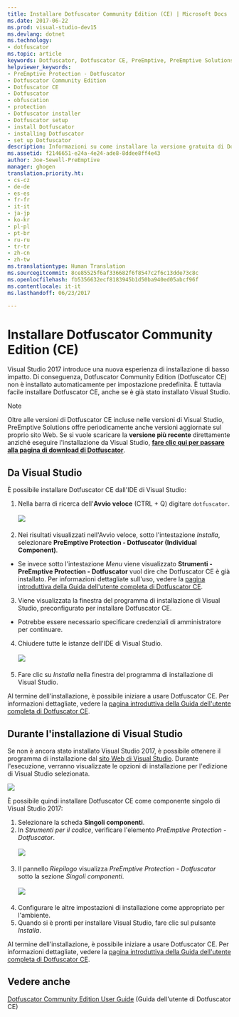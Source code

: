 ```yaml
---
title: Installare Dotfuscator Community Edition (CE) | Microsoft Docs
ms.date: 2017-06-22
ms.prod: visual-studio-dev15
ms.devlang: dotnet
ms.technology:
- dotfuscator
ms.topic: article
keywords: Dotfuscator, Dotfuscator CE, PreEmptive, PreEmptive Solutions, PreEmptive Protection, protezione, edizione community, offuscamento, .NET, gratuito, Visual Studio 2017, installare
helpviewer_keywords:
- PreEmptive Protection - Dotfuscator
- Dotfuscator Community Edition
- Dotfuscator CE
- Dotfuscator
- obfuscation
- protection
- Dotfuscator installer
- Dotfuscator setup
- install Dotfuscator
- installing Dotfuscator
- set up Dotfuscator
description: Informazioni su come installare la versione gratuita di Dotfuscator Community Edition inclusa in Visual Studio 2017.
ms.assetid: f2146651-e24a-4e24-ade8-8ddee8ff4e43
author: Joe-Sewell-PreEmptive
manager: ghogen
translation.priority.ht:
- cs-cz
- de-de
- es-es
- fr-fr
- it-it
- ja-jp
- ko-kr
- pl-pl
- pt-br
- ru-ru
- tr-tr
- zh-cn
- zh-tw
ms.translationtype: Human Translation
ms.sourcegitcommit: 8ce85525f6af336682f6f8547c2f6c13dde73c8c
ms.openlocfilehash: fb5356632ecf8183945b1d50ba940ed05abcf96f
ms.contentlocale: it-it
ms.lasthandoff: 06/23/2017

---
```


# <a name="install-dotfuscator-community-edition-ce"></a>Installare Dotfuscator Community Edition (CE)

Visual Studio 2017 introduce una nuova esperienza di installazione di basso impatto.
Di conseguenza, Dotfuscator Community Edition (Dotfuscator CE) non è installato automaticamente per impostazione predefinita.
È tuttavia facile installare Dotfuscator CE, anche se è già stato installato Visual Studio.

> [!NOTE]
> Oltre alle versioni di Dotfuscator CE incluse nelle versioni di Visual Studio, PreEmptive Solutions offre periodicamente anche versioni aggiornate sul proprio sito Web.
> Se si vuole scaricare la **versione più recente** direttamente anziché eseguire l'installazione da Visual Studio,  **[fare clic qui per passare alla pagina di download di Dotfuscator][download]**.

## <a name="within-visual-studio"></a>Da Visual Studio

È possibile installare Dotfuscator CE dall'IDE di Visual Studio:

1. Nella barra di ricerca dell'**Avvio veloce** (CTRL + Q) digitare `dotfuscator`. <br/> <br/> ![](~/docs/ide/dotfuscator/media/install_from_vs_12.png) <br/> <br/>
2. Nei risultati visualizzati nell'Avvio veloce, sotto l'intestazione *Installa*, selezionare **PreEmptive Protection - Dotfuscator (Individual Component)**.
  * Se invece sotto l'intestazione *Menu* viene visualizzato **Strumenti - PreEmptive Protection - Dotfuscator** vuol dire che Dotfuscator CE è già installato. Per informazioni dettagliate sull'uso, vedere la [pagina introduttiva della Guida dell'utente completa di Dotfuscator CE][get-started].
3. Viene visualizzata la finestra del programma di installazione di Visual Studio, preconfigurato per installare Dotfuscator CE.
  * Potrebbe essere necessario specificare credenziali di amministratore per continuare.
4. Chiudere tutte le istanze dell'IDE di Visual Studio. <br/> <br/> ![](~/docs/ide/dotfuscator/media/install_from_vs_345.png) <br/> <br/>
5. Fare clic su *Installa* nella finestra del programma di installazione di Visual Studio.

Al termine dell'installazione, è possibile iniziare a usare Dotfuscator CE. Per informazioni dettagliate, vedere la [pagina introduttiva della Guida dell'utente completa di Dotfuscator CE][get-started].

## <a name="during-visual-studio-installation"></a>Durante l'installazione di Visual Studio

Se non è ancora stato installato Visual Studio 2017, è possibile ottenere il programma di installazione dal [sito Web di Visual Studio][2017-install].
Durante l'esecuzione, verranno visualizzate le opzioni di installazione per l'edizione di Visual Studio selezionata.

![](~/docs/ide/dotfuscator/media/install_ui.png)

È possibile quindi installare Dotfuscator CE come componente singolo di Visual Studio 2017:

1. Selezionare la scheda **Singoli componenti**.
2. In *Strumenti per il codice*, verificare l'elemento *PreEmptive Protection - Dotfuscator*.<br/> <br/> ![](~/docs/ide/dotfuscator/media/install_individually_12.png) <br/> <br/>
3. Il pannello *Riepilogo* visualizza *PreEmptive Protection - Dotfuscator* sotto la sezione *Singoli componenti*. <br/> <br/> ![](~/docs/ide/dotfuscator/media/install_individually_3.png) <br/> <br/>
4. Configurare le altre impostazioni di installazione come appropriato per l'ambiente.
5. Quando si è pronti per installare Visual Studio, fare clic sul pulsante *Installa*.

Al termine dell'installazione, è possibile iniziare a usare Dotfuscator CE. Per informazioni dettagliate, vedere la [pagina introduttiva della Guida dell'utente completa di Dotfuscator CE][get-started].

## <a name="see-also"></a>Vedere anche

[Dotfuscator Community Edition User Guide][full] (Guida dell'utente di Dotfuscator CE)

<!-- Copyright © 2017 PreEmptive Solutions, LLC -->

[2017-install]: https://www.visualstudio.com/downloads/#vs-2017
[get-started]: https://www.preemptive.com/dotfuscator/ce/docs/help/gui_getstarted.html

[download]: https://www.preemptive.com/products/dotfuscator/downloads

[full]: https://www.preemptive.com/dotfuscator/ce/docs/help/intro_install.html

